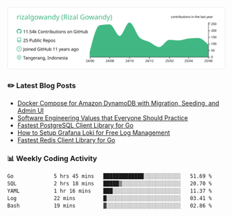 ![profile-details](profile-summary-card-output/vue/0-profile-details.svg)

### :pencil2: Latest Blog Posts
<!-- BLOG-POST-LIST:START -->
- [Docker Compose for Amazon DynamoDB with Migration, Seeding, and Admin UI](https://medium.com/geekculture/docker-compose-for-amazon-dynamodb-with-migration-seeding-and-admin-ui-db11a348cc6a?source=rss-5763b0f1aba6------2)
- [Software Engineering Values that Everyone Should Practice](https://levelup.gitconnected.com/software-engineering-values-that-everyone-should-practice-c980d00cd103?source=rss-5763b0f1aba6------2)
- [Fastest PostgreSQL Client Library for Go](https://levelup.gitconnected.com/fastest-postgresql-client-library-for-go-579fa97909fb?source=rss-5763b0f1aba6------2)
- [How to Setup Grafana Loki for Free Log Management](https://levelup.gitconnected.com/how-to-setup-grafana-loki-for-free-log-management-ceb60558503c?source=rss-5763b0f1aba6------2)
- [Fastest Redis Client Library for Go](https://levelup.gitconnected.com/fastest-redis-client-library-for-go-7993f618f5ab?source=rss-5763b0f1aba6------2)
<!-- BLOG-POST-LIST:END -->

### 📊 Weekly Coding Activity
<!--START_SECTION:waka-->

```txt
Go             5 hrs 45 mins   █████████████░░░░░░░░░░░░   51.69 %
SQL            2 hrs 18 mins   █████▒░░░░░░░░░░░░░░░░░░░   20.70 %
YAML           1 hr 16 mins    ███░░░░░░░░░░░░░░░░░░░░░░   11.37 %
Log            22 mins         █░░░░░░░░░░░░░░░░░░░░░░░░   03.41 %
Bash           19 mins         ▓░░░░░░░░░░░░░░░░░░░░░░░░   02.86 %
```

<!--END_SECTION:waka-->

